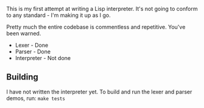 This is my first attempt at writing a Lisp interpreter.
It's not going to conform to any standard - I'm making it up as I go.

Pretty much the entire codebase is commentless and repetitive. You've been warned.

- Lexer - Done
- Parser - Done
- Interpreter - Not done


Building
--------
I have not written the interpreter yet. To build and run the lexer and parser demos, run:
`make tests`
